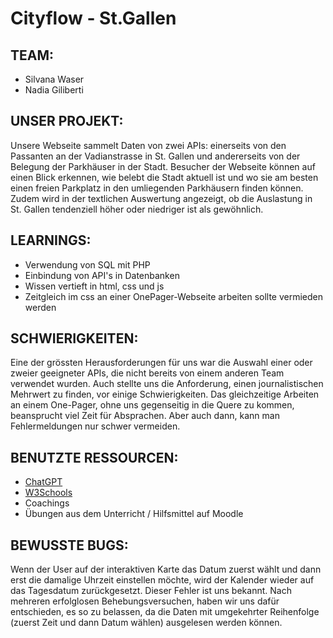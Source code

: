 # Cityflow - St.Gallen

## TEAM:
- Silvana Waser
- Nadia Giliberti

## UNSER PROJEKT:
Unsere Webseite sammelt Daten von zwei APIs: einerseits von den Passanten an der Vadianstrasse in St. Gallen und andererseits von der Belegung der Parkhäuser in der Stadt. Besucher der Webseite können auf einen Blick erkennen, wie belebt die Stadt aktuell ist und wo sie am besten einen freien Parkplatz in den umliegenden Parkhäusern finden können. Zudem wird in der textlichen Auswertung angezeigt, ob die Auslastung in St. Gallen tendenziell höher oder niedriger ist als gewöhnlich.

## LEARNINGS:
- Verwendung von SQL mit PHP 
- Einbindung von API's in Datenbanken 
- Wissen vertieft in html, css und js
- Zeitgleich im css an einer OnePager-Webseite arbeiten sollte vermieden werden 

## SCHWIERIGKEITEN:
Eine der grössten Herausforderungen für uns war die Auswahl einer oder zweier geeigneter APIs, die nicht bereits von einem anderen Team verwendet wurden. Auch stellte uns die Anforderung, einen journalistischen Mehrwert zu finden, vor einige Schwierigkeiten. 
Das gleichzeitige Arbeiten an einem One-Pager, ohne uns gegenseitig in die Quere zu kommen, beansprucht viel Zeit für Absprachen. Aber auch dann, kann man Fehlermeldungen nur schwer vermeiden.

## BENUTZTE RESSOURCEN:
- [ChatGPT](https://chat.openai.com)
- [W3Schools](https://www.w3schools.com)
- Coachings 
- Übungen aus dem Unterricht / Hilfsmittel auf Moodle

## BEWUSSTE BUGS:
Wenn der User auf der interaktiven Karte das Datum zuerst wählt und dann erst die damalige Uhrzeit einstellen möchte, wird der Kalender wieder auf das Tagesdatum zurückgesetzt. Dieser Fehler ist uns bekannt. Nach mehreren erfolglosen Behebungsversuchen, haben wir uns dafür entschieden, es so zu belassen, da die Daten mit umgekehrter Reihenfolge (zuerst Zeit und dann Datum wählen) ausgelesen werden können.